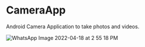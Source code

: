 # CameraApp
Android Camera Application to take photos and videos. 


![WhatsApp Image 2022-04-18 at 2 55 18 PM](https://user-images.githubusercontent.com/101108540/163788420-96cce7da-eee6-4bb6-8c4c-d22ec9b0a6dd.jpeg)
